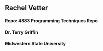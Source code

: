 ## Rachel Vetter
#### Repo: 4883 Programming Techniques Repo
#### Dr. Terry Griffin
#### Midwestern State University
